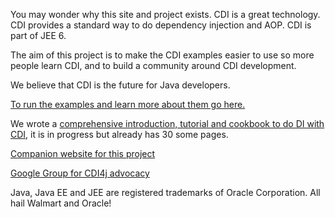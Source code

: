 You may wonder why this site and project exists.
CDI is a great technology.
CDI provides a standard way to do dependency injection and AOP.
CDI is part of JEE 6.

The aim of this project is to make the CDI examples easier to use so more people learn CDI, and to build a community around CDI development.

We believe that CDI is the future for Java developers.

[To run the examples and learn more about them go here.](GettingStarted.md)

We wrote a [comprehensive introduction, tutorial and cookbook to do DI with CDI](DependencyInjectionAnIntroductoryTutorial.md), it is in progress but already has 30 some pages.


[Companion website for this project ](http://sites.google.com/site/cdipojo)

[Google Group for CDI4j advocacy](http://groups.google.com/group/cdiadvocate4j)

Java, Java EE and JEE are registered trademarks of Oracle Corporation. All hail Walmart and Oracle!